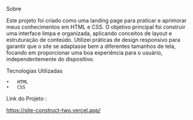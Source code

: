 Sobre

Este projeto foi criado como uma landing page para praticar e aprimorar meus conhecimentos em HTML e CSS. O objetivo principal foi construir uma interface limpa e organizada, aplicando conceitos de layout e estruturação de conteúdo. Utilizei práticas de design responsivo para garantir que o site se adaptasse bem a diferentes tamanhos de tela, focando em proporcionar uma boa experiência para o usuário, independentemente do dispositivo.

Tecnologias Utilizadas

	•	HTML
	•	CSS

Link do Projeto :

https://site-construct-two.vercel.app/
